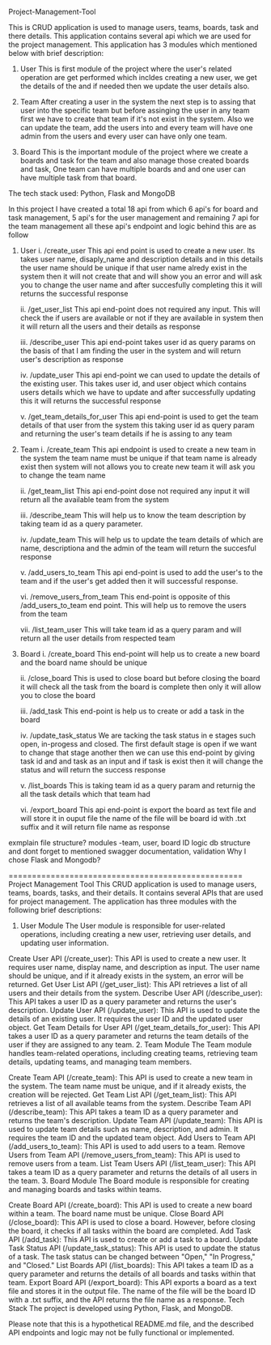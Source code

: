Project-Management-Tool 

This is CRUD application is used to manage users, teams, boards, task and there details. This application contains several api which we are used for the project management. This application has 3 modules which mentioned below with brief description:

1. User
    This is first module of the project where the user's related operation are get performed which incldes creating a new user, we get the details of the and if needed then we update the user details also.

2. Team
    After creating a user in the system the next step is to assing that user into the specific team but before assinging the user in any team first we have to create that team if it's not exist in the system. Also we can update the team, add the users into and every team will have one admin from the users and every user can have only one team.

3. Board
    This is the important module of the project where we create a boards and task for the team and also manage those created boards and task, One team can have multiple boards and and one user can have multiple task from that board.



The tech stack used: Python, Flask and MongoDB

In this project I have created a total 18 api from which 6 api's for board and task management, 5 api's for the user management and remaining 7 api for the team management all these api's endpoint and logic behind this are as follow
1. User
    i. /create_user
        This api end point is used to create a new user. Its takes user name, disaply_name and description details and in this details the user name should be unique if that user name alredy exist in the system then it will not create that and will show you an error and will ask you to change the user name and after succesfully completing this it will returns the successful response

    ii. /get_user_list
        This api end-point does not required any input. This will check the if users are available or not if they are available in system then it will return all the users and their details as response

    iii. /describe_user
        This api end-point takes user id as query params on the basis of that I am finding the user in the system and will return user's description as response

    iv. /update_user
        This api end-point we can used to update the details of the existing user. This takes user id, and user object which contains users details which we have to update and after successfully updating this it will returns the successful response

    v. /get_team_details_for_user
        This api end-point is used to get the team details of that user from the system this taking  user id as query param and returning the user's team details if he is assing to any team

2. Team
    i. /create_team
        This api endpoint is used to create a new team in the system the team name must be unique if that team name is already exist then system will not allows you to create new team it will ask you to change the team name

    ii. /get_team_list
        This api end-point dose not required any input it will return all the available team from the system

    iii. /describe_team
        This will help us to know the team description by taking team id as a query parameter.

    iv. /update_team
        This will help us to update the team details of which are name, descriptiona and the admin of the team will return the succesful response

    v. /add_users_to_team
        This api end-point is used to add the user's to the team and  if the user's get added then it will successful response.

    vi. /remove_users_from_team
        This end-point is opposite of this /add_users_to_team end point. This will help us to remove the users from the team

    vii. /list_team_user
        This will take team id as a query param and will return all the user details from respected team

3. Board
    i. /create_board
        This end-point will help us to create a new board and the board name should be unique

    ii. /close_board
        This is used to close board but before closing the board it will check all the task from the board is complete then only it will allow you to close the board

    iii. /add_task
        This end-point is help us to create or add a task in the board

    iv. /update_task_status
        We are tacking the task status in e stages such open, in-progess and closed. The first default stage is open if we want to change that stage another then we can use this end-point by giving task id and and task as an input and if task is exist then it will change the status and will return the success response

    v. /list_boards
        This is taking team id as a query param and returnig the all the task details which that team had

    vi. /export_board
        This api end-point is export the board as text file and will store it in ouput file the name of the file will be board id with .txt suffix and it will return file name as response



exmplain file structure?
modules -team, user, board
ID logic
db structure
and dont forget to mentioned swagger documentation, validation
Why I chose Flask and Mongodb?

==================================================
Project Management Tool
This CRUD application is used to manage users, teams, boards, tasks, and their details. It contains several APIs that are used for project management. The application has three modules with the following brief descriptions:

1. User Module
The User module is responsible for user-related operations, including creating a new user, retrieving user details, and updating user information.

Create User API (/create_user): This API is used to create a new user. It requires user name, display name, and description as input. The user name should be unique, and if it already exists in the system, an error will be returned.
Get User List API (/get_user_list): This API retrieves a list of all users and their details from the system.
Describe User API (/describe_user): This API takes a user ID as a query parameter and returns the user's description.
Update User API (/update_user): This API is used to update the details of an existing user. It requires the user ID and the updated user object.
Get Team Details for User API (/get_team_details_for_user): This API takes a user ID as a query parameter and returns the team details of the user if they are assigned to any team.
2. Team Module
The Team module handles team-related operations, including creating teams, retrieving team details, updating teams, and managing team members.

Create Team API (/create_team): This API is used to create a new team in the system. The team name must be unique, and if it already exists, the creation will be rejected.
Get Team List API (/get_team_list): This API retrieves a list of all available teams from the system.
Describe Team API (/describe_team): This API takes a team ID as a query parameter and returns the team's description.
Update Team API (/update_team): This API is used to update team details such as name, description, and admin. It requires the team ID and the updated team object.
Add Users to Team API (/add_users_to_team): This API is used to add users to a team.
Remove Users from Team API (/remove_users_from_team): This API is used to remove users from a team.
List Team Users API (/list_team_user): This API takes a team ID as a query parameter and returns the details of all users in the team.
3. Board Module
The Board module is responsible for creating and managing boards and tasks within teams.

Create Board API (/create_board): This API is used to create a new board within a team. The board name must be unique.
Close Board API (/close_board): This API is used to close a board. However, before closing the board, it checks if all tasks within the board are completed.
Add Task API (/add_task): This API is used to create or add a task to a board.
Update Task Status API (/update_task_status): This API is used to update the status of a task. The task status can be changed between "Open," "In Progress," and "Closed."
List Boards API (/list_boards): This API takes a team ID as a query parameter and returns the details of all boards and tasks within that team.
Export Board API (/export_board): This API exports a board as a text file and stores it in the output file. The name of the file will be the board ID with a .txt suffix, and the API returns the file name as a response.
Tech Stack
The project is developed using Python, Flask, and MongoDB.

Please note that this is a hypothetical README.md file, and the described API endpoints and logic may not be fully functional or implemented.